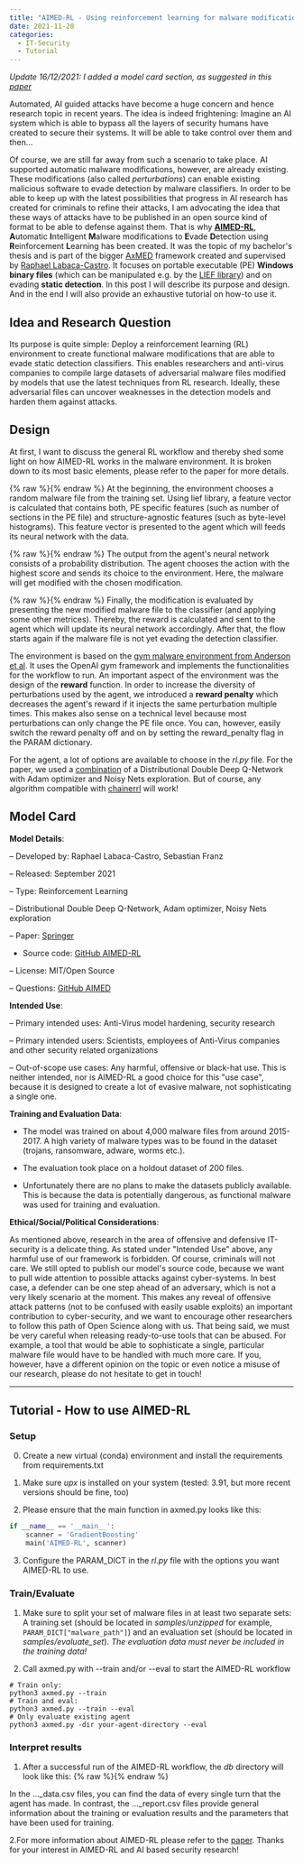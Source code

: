 ```yaml
---
title: "AIMED-RL - Using reinforcement learning for malware modification"
date: 2021-11-28
categories:
  - IT-Security
  - Tutorial
---
```


*Update 16/12/2021: I added a model card section, as suggested in this [paper](https://arxiv.org/pdf/1810.03993.pdf)*

Automated, AI guided attacks have become a huge concern and hence research topic in recent years. The idea is indeed
frightening: Imagine an AI system which is able to bypass all the layers of security humans have created to secure
their systems. It will be able to take control over them and then...

Of course, we are still far away from such a scenario to take place. AI supported automatic malware modifications, however,
are already existing. These modifications (also called *perturbations*) can enable existing malicious software 
to evade detection by malware classifiers.
In order to be able to keep up with the latest possibilities that progress in AI research has
created for criminals to refine their attacks, I am advocating the idea that these ways of attacks have to be
published in an open source kind of format to be able to defense against them.
That is why **[AIMED-RL](https://github.com/SebieF/AIMED)**, **A**utomatic **I**ntelligent **M**alware modifications 
to **E**vade **D**etection using **R**einforcement **L**earning has been created. It was the topic of my bachelor's thesis
and is part of the bigger [AxMED](https://github.com/zRapha/AIMED) framework created and supervised by 
[Raphael Labaca-Castro](https://www.unibw.de/technische-informatik/mitarbeiter/wissenschaftliche-mitarbeiter-innen/m-sc-raphael-labaca-castro).
It focuses on portable executable (PE) **Windows binary files** 
(which can be manipulated e.g. by the [LIEF library](https://github.com/lief-project/LIEF)) and on evading **static 
detection**.
In this post I will describe its purpose and design. And in the end I will also provide an exhaustive tutorial on
how-to use it.

## Idea and Research Question 
Its purpose is quite simple: Deploy a reinforcement learning (RL) environment to create functional malware modifications
that are able to evade static detection classifiers. 
This enables researchers and anti-virus companies to compile large datasets
of adversarial malware files modified by models that use the latest techniques from RL research.
Ideally, these adversarial files can uncover weaknesses in the detection models and harden them against attacks.

## Design
At first, I want to discuss the general RL workflow and thereby shed some light on how AIMED-RL works in the malware
environment. It is broken down to its most basic elements, please refer to the paper for more details.

{% raw %}<img src="https://sebief.github.io/assets/images/aimedRL/aimedrl-state.png" alt="">{% endraw %}
At the beginning, the environment chooses a random malware file from the training set. Using lief library,
a feature vector is calculated that contains both, PE specific features (such as number of sections in the PE file)
and structure-agnostic features (such as byte-level histograms). This feature vector is presented to the agent which
will feeds its neural network with the data.

{% raw %}<img src="https://sebief.github.io/assets/images/aimedRL/aimedrl-action.png" alt="">{% endraw %}
The output from the agent's neural network consists of a probability distribution. The agent chooses the action with
the highest score and sends its choice to the environment. Here, the malware will get modified with the chosen
modification.

{% raw %}<img src="https://sebief.github.io/assets/images/aimedRL/aimedrl-reward.png" alt="">{% endraw %}
Finally, the modification is evaluated by presenting the new modified malware file to the classifier (and applying
some other metrices). Thereby, the reward is calculated and sent to the agent which will update its neural network
accordingly. After that, the flow starts again if the malware file is not yet evading the detection classifier.

The environment is based on the [gym malware environment from Anderson et al](https://github.com/endgameinc/gym-malware).
It uses the OpenAI gym framework and implements the functionalities for the workflow to run.
An important aspect of the environment was the design of the **reward** function. In order to increase the diversity
of perturbations used by the agent, we introduced a **reward penalty** which
decreases the agent's reward if it injects the same perturbation multiple times. This makes also sense on a technical
level because most perturbations can only change the PE file once. You can, however, easily switch the reward penalty
off and on by setting the reward_penalty flag in the PARAM dictionary.

For the agent, a lot of options are available to choose in the *rl.py* file. For the paper, we used a 
[combination](https://arxiv.org/abs/1710.02298) of a Distributional Double Deep Q-Network with Adam optimizer 
and Noisy Nets exploration. But of course, any algorithm compatible with 
[chainerrl](https://github.com/chainer/chainerrl) will work! 

## Model Card

**Model Details**:

– Developed by: Raphael Labaca-Castro, Sebastian Franz

– Released: September 2021

– Type: Reinforcement Learning

– Distributional Double Deep Q-Network, Adam optimizer, Noisy Nets exploration

– Paper: [Springer](https://link.springer.com/chapter/10.1007/978-3-030-86514-6_3)

- Source code: [GitHub AIMED-RL](https://github.com/SebieF/AIMED)

– License: MIT/Open Source

– Questions: [GitHub AIMED](https://github.com/zRapha/AIMED/issues)

**Intended Use**:

– Primary intended uses: Anti-Virus model hardening, security research

– Primary intended users: Scientists, employees of Anti-Virus companies and other security related organizations

– Out-of-scope use cases: Any harmful, offensive or black-hat use. This is neither intended, nor is AIMED-RL a good
choice for this "use case", because it is designed to create a lot of evasive malware, not sophisticating a single one.

**Training and Evaluation Data**:

- The model was trained on about 4,000 malware files from around 2015-2017. A high variety of malware types was to
be found in the dataset (trojans, ransomware, adware, worms etc.).

- The evaluation took place on a holdout dataset of 200 files.

- Unfortunately there are no plans to make the datasets publicly available. This is because the data is potentially
dangerous, as functional malware was used for training and evaluation.

**Ethical/Social/Political Considerations**:

As mentioned above, research in the area of offensive and defensive IT-security is a delicate thing. As stated under
"Intended Use" above, any harmful use of our framework is forbidden. Of course, criminals will not care. We still opted 
to publish our model's source code, because we want to pull wide attention to possible attacks against cyber-systems.
In best case, a defender can be one step ahead of an adversary, which is not a very likely scenario at the moment.
This makes any reveal of offensive attack patterns (not to be confused with easily usable exploits) an important
contribution to cyber-security, and we want to encourage other researchers to follow this path of Open Science along
with us. That being said, we must be very careful when releasing ready-to-use tools that can be abused. For example,
a tool that would be able to sophisticate a single, particular malware file would have to be handled with much more care.
If you, however, have a different opinion on the topic or even notice a misuse of our research, 
please do not hesitate to get in touch!

---

## Tutorial - How to use AIMED-RL

### Setup
0. Create a new virtual (conda) environment and install the requirements from requirements.txt
1. Make sure *upx* is installed on your system (tested: 3.91, but more recent versions should be fine, too)

2. Please ensure that the main function in axmed.py looks like this:
```python
if __name__ == '__main__':
    scanner = 'GradientBoosting'
    main('AIMED-RL', scanner)
```

3. Configure the PARAM_DICT in the *rl.py* file with the options you want AIMED-RL to use.

### Train/Evaluate
1. Make sure to split your set of malware files in at least two separate sets: A training set (should be located in 
*samples/unzipped* for example, `PARAM_DICT["malware_path"]`) and an evaluation set (should be located in *samples/evaluate_set*).
*The evaluation data must never be included in the training data!*

2. Call axmed.py with --train and/or --eval to start the AIMED-RL workflow
```
# Train only:
python3 axmed.py --train 
# Train and eval:
python3 axmed.py --train --eval
# Only evaluate existing agent
python3 axmed.py -dir your-agent-directory --eval
```

### Interpret results
1. After a successful run of the AIMED-RL workflow, the *db* directory will look like this:
{% raw %}<img src="https://sebief.github.io/assets/images/aimedRL/aimedrl-eval.png" alt="">{% endraw %}

In the ..._data.csv files, you can find the data of every single turn that the agent has made. In contrast,
the ..._report.csv files provide general information about the training or evaluation results and the parameters
that have been used for training.

2.For more information about AIMED-RL please refer to the [paper](https://link.springer.com/chapter/10.1007/978-3-030-86514-6_3).
Thanks for your interest in AIMED-RL and AI based security research!
